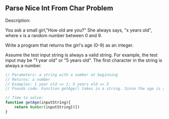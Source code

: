 ## Parse Nice Int From Char Problem

Description:

You ask a small girl,"How old are you?" She always says, "x years old", where x is a random number between 0 and 9.

Write a program that returns the girl's age (0-9) as an integer.

Assume the test input string is always a valid string. For example, the test input may be "1 year old" or "5 years old". The first character in the string is always a number.

```javascript
// Parameters: a string with a number at beginning
// Returns: a number
// Examples: 1 year old => 1; 5 years old => 5
// Pseudo code: Function getAge() takes in a string. Since the age is always the first character in the string, we can use inputString[0] to return it. To convert it to a number we can wrap the whole thing in Number().

// Time to solve:
function getAge(inputString){
    return Number(inputString[0])
}
```
